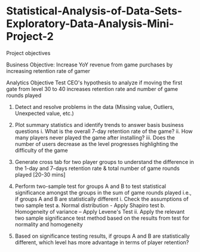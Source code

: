 # Statistical-Analysis-of-Data-Sets-Exploratory-Data-Analysis-Mini-Project-2

Project objectives

Business Objective: Increase YoY revenue from game purchases by increasing retention rate of gamer

Analytics Objective
Test CEO's hypothesis to analyze if moving the first gate from level 30 to 40 increases retention rate and number of game rounds played

1. Detect and resolve problems in the data (Missing value, Outliers, Unexpected value, etc.)

2. Plot summary statistics and identify trends to answer basis business questions
  i. What is the overall 7-day retention rate of the game?
  ii. How many players never played the game after installing?
  iii. Does the number of users decrease as the level progresses highlighting the difficulty of the game

3. Generate cross tab for two player groups to understand the difference in the 1-day and 7-days retention rate & total number of game rounds played [20-30 mins] 

4. Perform two-sample test for groups A and B to test statistical significance amongst the groups in the sum of game rounds played i.e., if groups A and B are statistically different
  i. Check the assumptions of two sample test
    a. Normal distribution - Apply Shapiro test
    b. Homogeneity of variance – Apply Levene's Test
  ii. Apply the relevant two sample significance test method based on the results from test for normality and homogeneity

5. Based on significance testing results, if groups A and B are statistically different, which level has more advantage in terms of player retention?
